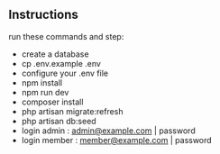 ## Instructions

run these commands and step:

- create a database
- cp .env.example .env
- configure your .env file
- npm install
- npm run dev
- composer install
- php artisan migrate:refresh
- php artisan db:seed
- login admin : admin@example.com | password
- login member : member@example.com | password
